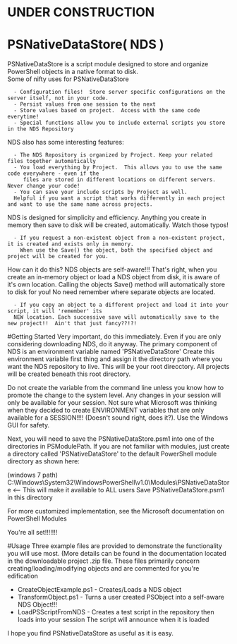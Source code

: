 
#     UNDER CONSTRUCTION

# PSNativeDataStore( NDS )
PSNativeDataStore is a script module designed to store and organize PowerShell objects in a native format to disk.  
Some of nifty uses for PSNativeDataStore

      - Configuration files!  Store server specific configurations on the server itself, not in your code.
      - Persist values from one session to the next
      - Store values based on project.  Access with the same code everytime!
      - Special functions allow you to include external scripts you store in the NDS Repository

NDS also has some interesting features:

      - The NDS Repository is organized by Project. Keep your related files together automatically
      - You load everything by Project.  This allows you to use the same code everywhere - even if the 
         files are stored in different locations on different servers. Never change your code!
      - You can save your include scripts by Project as well. 
      Helpful if you want a script that works differently in each project and want to use the same name across projects.
      
NDS is designed for simplicity and efficiency.  Anything you create in memory then save to disk will be created, automatically.  Watch those typos!

      - If you request a non-existent object from a non-existent project, it is created and exists only in memory.
        When use the Save() the object, both the specified object and project will be created for you.

How can it do this? NDS objects are self-aware!!!
That's right, when you create an in-memory object or load a NDS object from disk, it is aware of it's own location.  Calling the objects Save() method will automatically store to disk for you!  No need remember where separate objects are located.

      - If you copy an object to a different project and load it into your script, it will 'remember' its 
      NEW location. Each successive save will automatically save to the new project!!  Ain't that just fancy??!?!

#Getting Started
Very important, do this immediately. Even if you are only considering downloading NDS, do it anyway.  The primary component of NDS is an environment variable named  'PSNativeDataStore'
Create this environment variable first thing and assign it the directory path where you want the NDS repository to live.  This will be your root direcctory.  All projects will be created beneath this root directory.  

Do not create the variable from the command line unless you know how to promote the change to the system level.  Any changes in your session will only be available for your session.  Not sure what Microsoft was thinking when they decided to create ENVIRONMENT variables that are only available for a SESSION!!!!  (Doesn't sound right, does it?).  Use the Windows GUI for safety.

Next, you will need to save the PSNativeDataStore.psm1 into one of the directories in PSModulePath.  If you are not familiar with modules, just create a directory called 'PSNativeDataStore' to the default PowerShell module directory as shown here:

(windows 7 path)
C:\Windows\System32\WindowsPowerShell\v1.0\Modules\PSNativeDataStore   <-- This will make it available to ALL users
Save PSNativeDataStore.psm1 in this directory

For more customized implementation, see the Microsoft documentation on PowerShell Modules

You're all set!!!!!!!

#Usage
Three example files are provided to demonstrate the functionality you will use most. (More details can be found in the documentation located in the downloadable project .zip file.  These files primarily concern creating/loading/modifying objects and are commented for you're edification

  - CreateObjectExample.ps1  - Creates/Loads a NDS object
  - TransformObject.ps1 - Turns a user created PSObject into a self-aware NDS Object!!!
  - LoadPSScriptFromNDS - Creates a test script in the repository then loads into your session
                          The script will announce when it is loaded
                          
I hope you find PSNativeDataStore as useful as it is easy.
